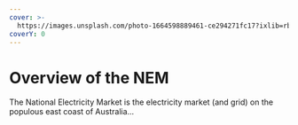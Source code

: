 ```yaml
---
cover: >-
  https://images.unsplash.com/photo-1664598889461-ce294271fc17?ixlib=rb-4.0.3&ixid=MnwxMjA3fDB8MHxwaG90by1wYWdlfHx8fGVufDB8fHx8&auto=format&fit=crop&w=2071&q=80
coverY: 0
---
```


# Overview of the NEM

The National Electricity Market is the electricity market (and grid) on the populous east coast of Australia...

